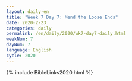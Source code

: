 ```yaml
---
layout: daily-en
title: "Week 7 Day 7: Mend the Loose Ends"
date: 2020-2-23 
categories: daily
permalink: /en/daily/2020/wk7-day7-daily.html
weekNum: 7
dayNum: 7
language: English
cycle: 2020
---
```


{% include BibleLinks2020.html %} 
